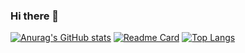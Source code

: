 ### Hi there 👋

<!--
**Gabrielms-1/Gabrielms-1** is a ✨ _special_ ✨ repository because its `README.md` (this file) appears on your GitHub profile.

Here are some ideas to get you started:

- 🔭 I’m currently working on ...
- 🌱 I’m currently learning ...
- 👯 I’m looking to collaborate on ...
- 🤔 I’m looking for help with ...
- 💬 Ask me about ...
- 📫 How to reach me: ...
- 😄 Pronouns: ...
- ⚡ Fun fact: ...
-->

[![Anurag's GitHub stats](https://github-readme-stats.vercel.app/api?username=Gabrielms-1&theme=buefy&show_icons=true)](https://github.com/anuraghazra/github-readme-stats)
[![Readme Card](https://github-readme-stats.vercel.app/api/pin/?username=Gabrielms-1&repo=Projetos-Cpp&theme=buefy&show_owner=1&show_icons)](https://github.com/anuraghazra/github-readme-stats)
[![Top Langs](https://github-readme-stats.vercel.app/api/top-langs/?username=Gabrielms-1&theme=buefy&layout=compact&show_icons)](https://github.com/anuraghazra/github-readme-stats)
